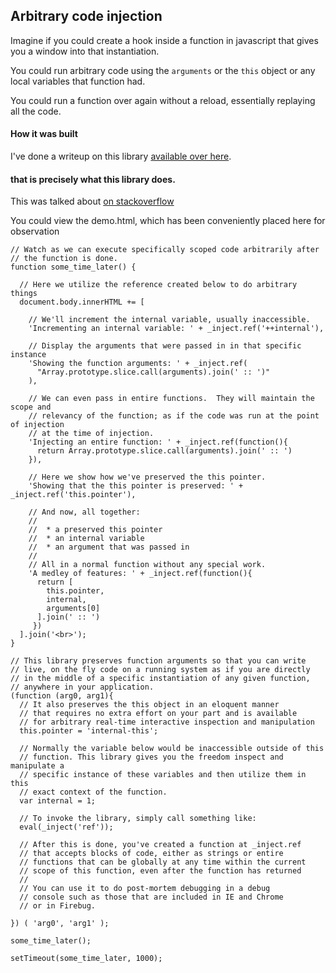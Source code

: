 ## Arbitrary code injection
Imagine if you could create a hook inside a function in javascript that gives you a window into that instantiation.

You could run arbitrary code using the `arguments` or the `this` object or any local variables that function had.

You could run a function over again without a reload, essentially replaying all the code.

#### How it was built

I've done a writeup on this library [available over here](http://9ol.es/HardcoreJS.html).

#### that is precisely what this library does.

This was talked about [on stackoverflow](http://stackoverflow.com/questions/6713538/ruby-style-blocks-in-javascript)

You could view the demo.html, which has been conveniently placed here for observation

    // Watch as we can execute specifically scoped code arbitrarily after
    // the function is done.
    function some_time_later() {

      // Here we utilize the reference created below to do arbitrary things 
      document.body.innerHTML += [

        // We'll increment the internal variable, usually inaccessible.
        'Incrementing an internal variable: ' + _inject.ref('++internal'),

        // Display the arguments that were passed in in that specific instance
        'Showing the function arguments: ' + _inject.ref(
          "Array.prototype.slice.call(arguments).join(' :: ')"
        ),

        // We can even pass in entire functions.  They will maintain the scope and
        // relevancy of the function; as if the code was run at the point of injection
        // at the time of injection.
        'Injecting an entire function: ' + _inject.ref(function(){
          return Array.prototype.slice.call(arguments).join(' :: ')
        }),

        // Here we show how we've preserved the this pointer.
        'Showing that the this pointer is preserved: ' + _inject.ref('this.pointer'),

        // And now, all together: 
        //
        //  * a preserved this pointer 
        //  * an internal variable
        //  * an argument that was passed in
        // 
        // All in a normal function without any special work.
        'A medley of features: ' + _inject.ref(function(){ 
          return [
            this.pointer, 
            internal, 
            arguments[0]
          ].join(' :: ') 
         })
      ].join('<br>');
    }

    // This library preserves function arguments so that you can write
    // live, on the fly code on a running system as if you are directly 
    // in the middle of a specific instantiation of any given function, 
    // anywhere in your application.
    (function (arg0, arg1){
      // It also preserves the this object in an eloquent manner
      // that requires no extra effort on your part and is available
      // for arbitrary real-time interactive inspection and manipulation
      this.pointer = 'internal-this';

      // Normally the variable below would be inaccessible outside of this
      // function. This library gives you the freedom inspect and manipulate a 
      // specific instance of these variables and then utilize them in this 
      // exact context of the function.
      var internal = 1;

      // To invoke the library, simply call something like:
      eval(_inject('ref'));

      // After this is done, you've created a function at _inject.ref 
      // that accepts blocks of code, either as strings or entire 
      // functions that can be globally at any time within the current 
      // scope of this function, even after the function has returned
      //
      // You can use it to do post-mortem debugging in a debug
      // console such as those that are included in IE and Chrome
      // or in Firebug.

    }) ( 'arg0', 'arg1' );

    some_time_later();

    setTimeout(some_time_later, 1000);

